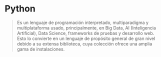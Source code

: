 # Python
> Es un lenguaje de programación interpretado, multiparadigma y multiplataforma usado, principalmente, en Big Data, AI (Inteligencia Artificial), Data Science, frameworks de pruebas y desarrollo web. Esto lo convierte en un lenguaje de propósito general de gran nivel debido a su extensa biblioteca, cuya colección ofrece una amplia gama de instalaciones.
